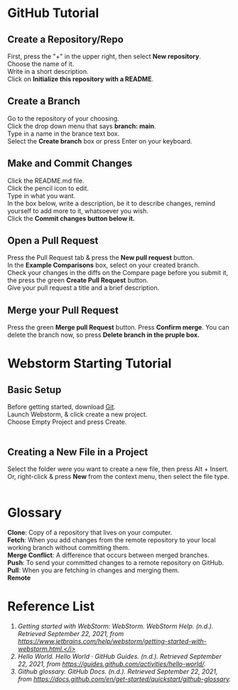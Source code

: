 <h1>GitHub Tutorial</h1>
<h2>Create a Repository/Repo</h2>
First, press the "+" in the upper right, then select <b>New repository</b>. <br />
Choose the name of it. <br />
Write in a short description. <br />
Click on <b>Initialize this repository with a README</b>.
<br />
<h2>Create a Branch</h2>
Go to the repository of your choosing. <br />
Click the drop down menu that says <b>branch: main</b>. <br />
Type in a name in the brance text box. <br />
Select the <b>Create branch</b> box or press Enter on your keyboard. <br />
<h2>Make and Commit Changes</h2>
Click the README.md file. <br />
Click the pencil icon to edit. <br />
Type in what you want. <br />
In the box below, write a description, be it to describe changes, remind yourself to add more to it, whatsoever you wish. <br />
Click the <b>Commit changes button below it.</b> <br />
<h2>Open a Pull Request</h2>
Press the Pull Request tab & press the <b>New pull request</b> button. <br />
In the <b>Example Comparisons</b> box, select on your created branch. <br />
Check your changes in the diffs on the Compare page before you submit it, the press the green <b>Create Pull Request</b> button. <br />
Give your pull request a title and a brief description. <br />
<h2>Merge your Pull Request</h2>
Press the green <b>Merge pull Request</b> button.
Press <b>Confirm merge</b>.
You can delete the branch now, so press <b>Delete branch in the pruple box.</b>
<br />
<h1>Webstorm Starting Tutorial</h1>
<h2>Basic Setup</h2>
Before getting started, download <a href="https://git-scm.com/">Git</a>. <br />
Launch Webstorm, & click create a new project. <br />
Choose Empty Project and press Create. <br />
<br />
<h2>Creating a New File in a Project</h2>
Select the folder were you want to create a new file, then press Alt + Insert. <br />
Or, right-click & press <b>New</b> from the context menu, then select the file type. <br />
<br />

<h1>Glossary</h1>
<b>Clone</b>: Copy of a repository that lives on your computer. <br />
<b>Fetch</b>: When you add changes from the remote repository to your local working branch without committing them. <br />
<b>Merge Conflict</b>: A difference that occurs between merged branches. <br />
<b>Push</b>: To send your committed changes to a remote repository on GitHub. <br />
<b>Pull</b>: When you are fetching in changes and merging them. <br />
<b>Remote</b> <br />

# Reference List
1. <i>Getting started with WebStorm: WebStorm. WebStorm Help. (n.d.). Retrieved September 22, 2021, from 
https://www.jetbrains.com/help/webstorm/getting-started-with-webstorm.html.</i> <br />
2. <i>Hello World. Hello World · GitHub Guides. (n.d.). Retrieved September 22, 2021, from https://guides.github.com/activities/hello-world/. </i> <br />
3. <i>Github glossary. GitHub Docs. (n.d.). Retrieved September 22, 2021, from https://docs.github.com/en/get-started/quickstart/github-glossary. </i> 
